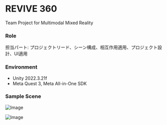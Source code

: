 # REVIVE 360
Team Project for Multimodal Mixed Reality


### Role
担当パート: プロジェクトリード、シーン構成、相互作用適用、プロジェクト設計、UI適用


### Environment
* Unity 2022.3.21f
* Meta Quest 3, Meta All-in-One SDK


### Sample Scene

![Image](https://github.com/user-attachments/assets/70324e1e-4cfd-44fd-bcb9-cba5c2696920)

![Image](https://github.com/user-attachments/assets/37dfd86e-8163-4e34-991c-a1cfa5c10a56)
